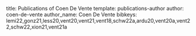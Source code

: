 title: Publications of Coen De Vente
template: publications-author
author: coen-de-vente
author_name: Coen De Vente
bibkeys: lemi22,gonz21,less20,vent20,vent21,vent18,schw22a,ardu20,vent20a,vent22,schw22,xion21,vent21a
